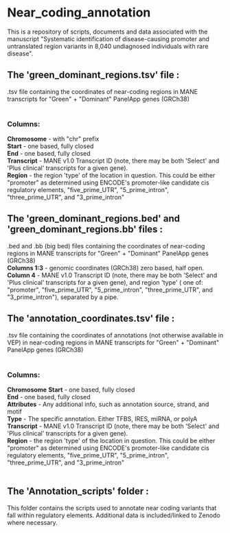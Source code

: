# Near_coding_annotation
This is a repository of scripts, documents and data associated with the manuscript "Systematic identification of disease-causing promoter and untranslated region variants in 8,040 undiagnosed individuals with rare disease".
<br />
## The 'green_dominant_regions.tsv' file : 
.tsv file containing the coordinates of near-coding regions in MANE transcripts for "Green" + "Dominant" PanelApp genes (GRCh38) <br />
<br />
### Columns: <br />
**Chromosome** - with "chr" prefix <br />
**Start** - one based, fully closed <br />
**End** - one based, fully closed <br />
**Transcript** - MANE v1.0 Transcript ID (note, there may be both 'Select' and 'Plus clinical' transcripts for a given gene). <br />
**Region** - the region 'type' of the location in question. This could be either "promoter" as determined using ENCODE's promoter-like candidate cis regulatory elements, "five_prime_UTR", "5_prime_intron", "three_prime_UTR", and "3_prime_intron" <br />
## The 'green_dominant_regions.bed' and 'green_dominant_regions.bb' files : 
.bed and .bb (big bed) files containing the coordinates of near-coding regions in MANE transcripts for "Green" + "Dominant" PanelApp genes (GRCh38) <br />
**Columns 1:3** - genomic coordinates (GRCh38) zero based, half open.<br/>
**Column 4** - MANE v1.0 Transcript ID (note, there may be both 'Select' and 'Plus clinical' transcripts for a given gene), and region 'type' ( one of: "promoter", "five_prime_UTR", "5_prime_intron", "three_prime_UTR", and "3_prime_intron"), separated by a pipe.<br />
## The 'annotation_coordinates.tsv' file : 
.tsv file containing the coordinates of annotations (not otherwise available in VEP) in near-coding regions in MANE transcripts for "Green" + "Dominant" PanelApp genes (GRCh38) <br />
<br />
### Columns: <br />
**Chromosome**
**Start** - one based, fully closed <br />
**End** - one based, fully closed <br />
**Attributes** - Any additional info, such as annotation source, strand, and motif <br />
**Type** - The specific annotation. Either TFBS, IRES, miRNA, or polyA <br />
**Transcript** - MANE v1.0 Transcript ID (note, there may be both 'Select' and 'Plus clinical' transcripts for a given gene). <br />
**Region** - the region 'type' of the location in question. This could be either "promoter" as determined using ENCODE's promoter-like candidate cis regulatory elements, "five_prime_UTR", "5_prime_intron", "three_prime_UTR", and "3_prime_intron" <br />
<br />
## The 'Annotation_scripts' folder : 
This folder contains the scripts used to annotate near coding variants that fall within regulatory elements. Additional data is included/linked to Zenodo where necessary. <br />
<br />
